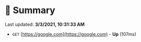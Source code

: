 # 📖 Summary
Last updated: **3/3/2021, 10:31:33 AM**

- `GET` [https://google.com](https://google.com) - **Up** (107ms)
